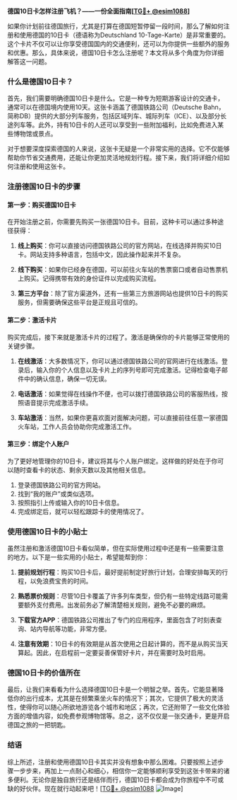 **德国10日卡怎样注册飞机？——一份全面指南[[TG💪+ @esim1088](https://t.me/s/esim1088)]**

如果你计划前往德国旅行，尤其是打算在德国短暂停留一段时间，那么了解如何注册和使用德国的10日卡（德语称为Deutschland 10-Tage-Karte）是非常重要的。这个卡片不仅可以让你享受德国国内的交通便利，还可以为你提供一些额外的服务和优惠。那么，具体来说，德国10日卡怎么注册呢？本文将从多个角度为你详细解答这一问题。

### 什么是德国10日卡？

首先，我们需要明确德国10日卡是什么。它是一种专为短期游客设计的交通卡，通常可以在德国境内使用10天。这张卡涵盖了德国铁路公司（Deutsche Bahn，简称DB）提供的大部分列车服务，包括区域列车、城际列车（ICE）、以及部分长途列车等。此外，持有10日卡的人还可以享受到一些附加福利，比如免费进入某些博物馆或景点。

对于想要深度探索德国的人来说，这张卡无疑是一个非常实用的选择。它不仅能够帮助你节省交通费用，还能让你更加灵活地规划行程。接下来，我们将详细介绍如何注册和使用这张卡。

### 注册德国10日卡的步骤

#### 第一步：购买德国10日卡

在开始注册之前，你需要先购买一张德国10日卡。目前，这种卡可以通过多种途径获得：

1. **线上购买**：你可以直接访问德国铁路公司的官方网站，在线选择并购买10日卡。网站支持多种语言，包括中文，因此操作起来并不复杂。
   
2. **线下购买**：如果你已经身在德国，可以前往火车站的售票窗口或者自动售票机上购买。记得携带有效的身份证件以完成购买流程。

3. **第三方平台**：除了官方渠道外，还有一些第三方旅游网站也提供10日卡的购买服务，但需要确保这些平台是正规且可信的。

#### 第二步：激活卡片

购买完成后，接下来就是激活卡片的过程了。激活是确保你的卡片能够正常使用的关键步骤。

1. **在线激活**：大多数情况下，你可以通过德国铁路公司的官网进行在线激活。登录后，输入你的个人信息以及卡片上的序列号即可完成激活。记得检查电子邮件中的确认信息，确保一切无误。

2. **电话激活**：如果觉得在线操作不便，也可以拨打德国铁路公司的客服热线，按照语音提示完成激活手续。

3. **车站激活**：当然，如果你更喜欢面对面解决问题，可以直接前往任意一家德国火车站，工作人员会协助你完成激活工作。

#### 第三步：绑定个人账户

为了更好地管理你的10日卡，建议将其与个人账户绑定。这样做的好处在于你可以随时查看卡的状态、剩余天数以及其他相关信息。

1. 登录德国铁路公司的官方网站。
2. 找到“我的账户”或类似选项。
3. 按照指引上传或输入你的10日卡信息。
4. 完成绑定后，就可以轻松跟踪卡的使用情况了。

### 使用德国10日卡的小贴士

虽然注册和激活德国10日卡看似简单，但在实际使用过程中还是有一些需要注意的地方。以下是一些实用的小贴士，希望能帮到你：

1. **提前规划行程**：购买10日卡后，最好提前制定好旅行计划，合理安排每天的行程，以免浪费宝贵的时间。

2. **熟悉票价规则**：尽管10日卡覆盖了许多列车类型，但仍有一些特定线路可能需要额外支付费用。出发前务必了解清楚相关规则，避免不必要的麻烦。

3. **下载官方APP**：德国铁路公司推出了专门的应用程序，里面包含了时刻表查询、站内导航等功能，非常方便。

4. **注意有效期**：10日卡的有效期是从首次使用之日起计算的，而不是从购买当天算起。因此，在启程前一定要妥善保管好卡片，并在需要时及时启用。

### 德国10日卡的价值所在

最后，让我们来看看为什么选择德国10日卡是一个明智之举。首先，它能显著降低你的出行成本，尤其是在频繁乘坐火车的情况下；其次，它提供了极大的灵活性，使得你可以随心所欲地游览各个城市和地区；再次，它还附带了一些文化体验方面的增值内容，如免费参观博物馆等。总之，这不仅仅是一张交通卡，更是开启德国之旅的一把钥匙。

### 结语

综上所述，注册和使用德国10日卡其实并没有想象中那么困难。只要按照上述步骤一步步来，再加上一点耐心和细心，相信你一定能够顺利享受到这张卡带来的诸多便利。无论你是独自旅行还是结伴而行，德国10日卡都会成为你旅程中不可或缺的好伙伴。现在就行动起来吧！[[TG💪+ @esim1088](https://t.me/s/esim1088) ![Image](https://i.postimg.cc/4NQfJmqS/Snipaste-2025-05-13-00-14-12.png)]